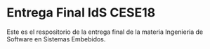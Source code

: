 # Entrega Final IdS CESE18

Este es el respositorio de la entrega final de la materia Ingenieria de Software en Sistemas Embebidos.
